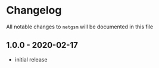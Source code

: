 # Changelog

All notable changes to `netgsm` will be documented in this file

## 1.0.0 - 2020-02-17

- initial release
